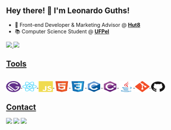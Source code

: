 ## Hey there! 👋 I'm Leonardo Guths!

- 🧩 Front-end Developer & Marketing Advisor @ **[Hut8](http://www.hut8.com.br/)**
- 📚 Computer Science Student @ **[UFPel](https://portal.ufpel.edu.br/)**

<div>
  <a href="https://github.com/LeonardoGuths">
  <img height="180em" src="https://github-readme-stats.vercel.app/api?username=LeonardoGuths&show_icons=true&theme=chartreuse-dark&include_all_commits=true&count_private=true&border_radius=20&border_color=000000&icon_color=7ffe00&hide_rank=true&custom_title=%3Cdiv%20className=%22github-status%22%3E"/>
  <img height="180em" src="https://github-readme-stats.vercel.app/api/top-langs/?username=LeonardoGuths&layout=compact&langs_count=7&theme=chartreuse-dark&border_radius=20&border_color=000000&hide=mathematica&custom_title=console.log(topLanguages);"/>
</div>
  
## Tools
<div style="display: inline_block"><br>
  <img align="center" alt="Guths-Gatsby" height="30" width="40" src="https://raw.githubusercontent.com/devicons/devicon/master/icons/gatsby/gatsby-original.svg">
  <img align="center" alt="Guths-React" height="30" width="40" src="https://raw.githubusercontent.com/devicons/devicon/master/icons/react/react-original.svg">
  <img align="center" alt="Guths-Js" height="30" width="40" src="https://raw.githubusercontent.com/devicons/devicon/master/icons/javascript/javascript-plain.svg">
  <img align="center" alt="Guths-HTML" height="30" width="40" src="https://raw.githubusercontent.com/devicons/devicon/master/icons/html5/html5-original.svg">
  <img align="center" alt="Guths-CSS" height="30" width="40" src="https://raw.githubusercontent.com/devicons/devicon/master/icons/css3/css3-original.svg">
  <img align="center" alt="Guths-C" height="30" width="40" src="https://raw.githubusercontent.com/devicons/devicon/master/icons/c/c-original.svg">
  <img align="center" alt="Guths-CSharp" height="30" width="40" src="https://raw.githubusercontent.com/devicons/devicon/master/icons/csharp/csharp-original.svg">
  <img align="center" alt="Guths-Java" height="30" width="40" src="https://raw.githubusercontent.com/devicons/devicon/master/icons/java/java-original.svg">
  <img align="center" alt="Guths-Git" height="30" width="40" src="https://raw.githubusercontent.com/devicons/devicon/master/icons/git/git-original.svg">
  <img align="center" alt="Guths-GitHub" height="30" width="40" src="https://raw.githubusercontent.com/devicons/devicon/master/icons/github/github-original.svg">
</div>
  
  ## Contact
  
<div>
  <a href="https://www.linkedin.com/in/leonardoguths" target="_blank"><img src="https://img.shields.io/badge/-LinkedIn-%230077B5?style=for-the-badge&logo=linkedin&logoColor=white" target="_blank"></a>
  <a href="https://instagram.com/leonardoguths" target="_blank"><img src="https://img.shields.io/badge/-Instagram-%23E4405F?style=for-the-badge&logo=instagram&logoColor=white" target="_blank"></a>
    <a href = "mailto:ldsguths@inf.ufpel.edu.br"><img src="https://img.shields.io/badge/-Gmail-%23333?style=for-the-badge&logo=gmail&logoColor=white" target="_blank"></a>
</div>

